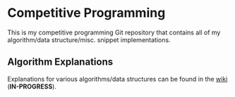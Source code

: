 # Competitive Programming
This is my competitive programming Git repository that contains all of my algorithm/data structure/misc. snippet implementations.

## Algorithm Explanations
Explanations for various algorithms/data structures can be found in the [wiki](https://github.com/siva-tanikonda/competitive-programming/wiki) (**IN-PROGRESS**).


